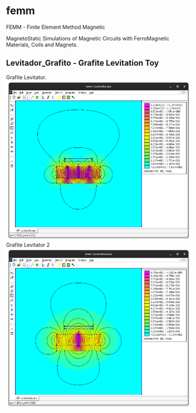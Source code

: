 # femm

FEMM - Finite Element Method Magnetic

MagnetoStatic Simulations of Magnetic Circuits with FerroMagnetic Materials, Coils and Magnets.

## Levitador_Grafito - Grafite Levitation Toy
Grafite Levitator.
![Grafite Levitator](LevGrafito.png)
Grafite Levitator 2
![Grafite Levitator 2](LevGrafito2.png)